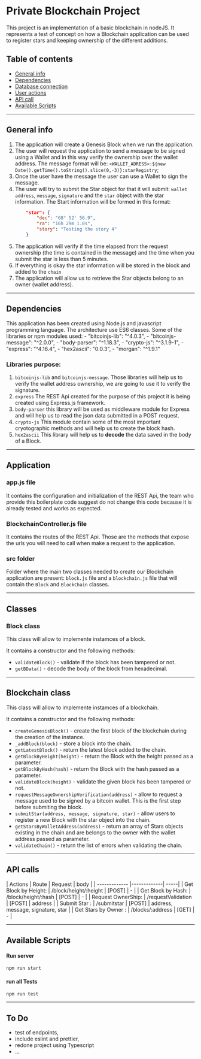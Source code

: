 # Private Blockchain Project

This project is an implementation of a basic blockchain in nodeJS. It represents a test of concept on how a Blockchain application can be used to register stars and keeping ownership of the different additions.


## Table of contents

* [General info](#general-info)
* [Dependencies](#dependencies)
* [Database connection](#database-connection)
* [User actions](#users-action)
* [API call](#api-call)
* [Available Scripts](#available-scripts)
---

## General info

1. The application will create a Genesis Block when we run the application.
2. The user will request the application to send a message to be signed using a Wallet and in this way verify the ownership over the wallet address. The message format will be: `<WALLET_ADRESS>:${new Date().getTime().toString().slice(0,-3)}:starRegistry`;
3. Once the user have the message the user can use a Wallet to sign the message.
4. The user will try to submit the Star object for that it will submit: `wallet address`, `message`, `signature` and the `star` object with the star information.
    The Start information will be formed in this format:
    ```json
        "star": {
            "dec": "68° 52' 56.9",
            "ra": "16h 29m 1.0s",
            "story": "Testing the story 4"
		}
    ```
5. The application will verify if the time elapsed from the request ownership (the time is contained in the message) and the time when you submit the star is less than 5 minutes.
6. If everything is okay the star information will be stored in the block and added to the `chain`
7. The application will allow us to retrieve the Star objects belong to an owner (wallet address).
---

## Dependencies

This application has been created using Node.js and javascript programming language. The architecture use ES6 classes.
Some of the libraries or npm modules used:
    - "bitcoinjs-lib": "^4.0.3",
    - "bitcoinjs-message": "^2.0.0",
    - "body-parser": "^1.18.3",
    - "crypto-js": "^3.1.9-1",
    - "express": "^4.16.4",
    - "hex2ascii": "0.0.3",
    - "morgan": "^1.9.1"

### Libraries purpose:

1. `bitcoinjs-lib` and `bitcoinjs-message`. Those libraries will help us to verify the wallet address ownership, we are going to use it to verify the signature.
2. `express` The REST Api created for the purpose of this project it is being created using Express.js framework.
3. `body-parser` this library will be used as middleware module for Express and will help us to read the json data submitted in a POST request.
4. `crypto-js` This module contain some of the most important cryotographic methods and will help us to create the block hash.
5. `hex2ascii` This library will help us to **decode** the data saved in the body of a Block.
---


## Application

### app.js file 

It contains the configuration and initialization of the REST Api, the team who provide this boilerplate code suggest do not change this code because it is already tested and works as expected.

### BlockchainController.js file 

It contains the routes of the REST Api. Those are the methods that expose the urls you will need to call when make a request to the application.

### src folder 

Folder where the main two classes needed to create our Blockchain application are present:  `block.js` file and a `blockchain.js` file that will contain the `Block` and `BlockChain` classes.

---


## Classes

### Block class

This class will allow to implemente instamces of a block. 

It contains a constructor and the following methods:
  - `validateBlock()` - validate if the block has been tampered or not.
  - `getBData()` - decode the body of the block from hexadecimal.
 
---

## Blockchain class

This class will allow to implemente instamces of a blockchain. 

It contains a constructor and the following methods:
  - `createGenesisBlock()` - create the first block of the blockchain during the creation of the instance.
  - `_addBlock(block)` - store a block into the chain. 
  - `getLatestBlock()` - return the latest block added to the chain.
  - `getBlockByHeight(height)` - return the Block with the height passed as a parameter.
  - `getBlockByHash(hash)` - return the Block with the hash passed as a parameter.
  - `validateBlock(height)` - validate the given block has been tampered or not.
  - `requestMessageOwnershipVerification(address)` - allow to request a message used to be signed by a bitcoin wallet. This is the first step before submiting the block.
  - `submitStar(address, message, signature, star)` - allow users to register a new Block with the star object into the chain.
  - `getStarsByWalletAddress(address)` - return an array of Stars objects existing in the chain and are belongs to the owner with the wallet address passed as parameter.
  - `validateChain()` - return the list of errors when validating the chain.

---

## API calls

|  Actions |  Route |  Request  |  body  |
| ------------- |-------------| -----|
|  Get Block by Height:       | /block/height/:height  | [POST]  |  -  |
|  Get Block by Hash:       | /block/height/:hash  | [POST]  |  -  |
|  Request OwnerShip:        | /requestValidation | [POST]  |  address  |
|  Submit Star :  | /submitstar  | [POST]  |  address, message, signature, star  |
|  Get Stars by Owner :  | /blocks/:address |  [GET]  |  -  |

---

## Available Scripts

#### Run server
`npm run start`

#### run all Tests
`npm run test`

---

## To Do

- test of endpoints,
- include eslint and prettier,
- redone project using Typescript
- ...

